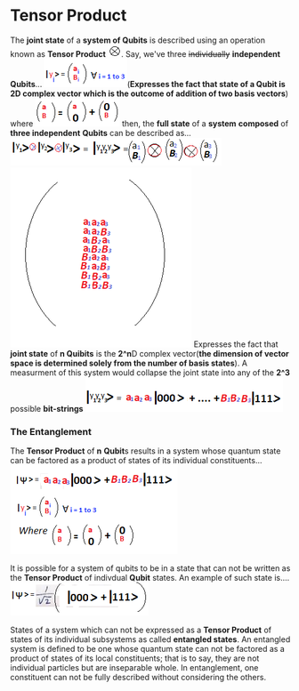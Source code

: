 # Tensor Product

The **joint state** of a **system of Qubits** is described using an operation known as **Tensor Product** ![Operator](assets/tensor-product-symbol.png). Say, we've three ~~individually~~ **independent Qubits**... ![State of a Qubit is 2D complex vector](assets/three-single-qubit-states-2d-complex-vector.png)(**Expresses the fact that state of a Qubit is 2D complex vector which is the outcome of addition of two basis vectors**) where ![2D complex vector is the sum of two basis states](assets/2-dimensional-complex-vector-is-sum-of-two-basis-vectors.png) then, the **full state** of a **system** **composed** of **three independent** **Qubits** can be described as... ![Full state of a system composed of three independent qubits](assets/full-state-of-a-system-composed-of-three-independent-qubits.png)  
![2^nD complex vector](assets/2%5E3-dimensional-complex-vector.png) 
Expresses the fact that **joint state** of **n Quibits** is the **2^n**D complex vector(**the dimension of vector space is determined solely from the number of basis states**). 
A measurment of this system would collapse the joint state into any of the **2^3** possible **bit-strings** ![bit-strings](assets/2%5E3-possible-bit-strings.png)

### The Entanglement
The **Tensor Product** of **n** **Qubit**s results in a system whose quantum state can be factored as a product of states of its individual constituents...
![joint state can be factored into its individual contituents](assets/joint-state-can-be-refactored-as-states-of-individual-qubits.png)

It is possible for a system of qubits to be in a state that can not be written as the **Tensor Product** of indivdual **Qubit** states. An example of such state is....
![entangled states](assets/entangled-states.png)

States of a system which can not be expressed as a **Tensor Product** of states of its individual subsystems as called **entangled states**. An entangled system is defined to be one whose quantum state can not be factored as a product of states of its local constituents; that is to say, they are not individual particles but are inseparable whole. In entanglement, one constituent can not be fully described without considering the others.
